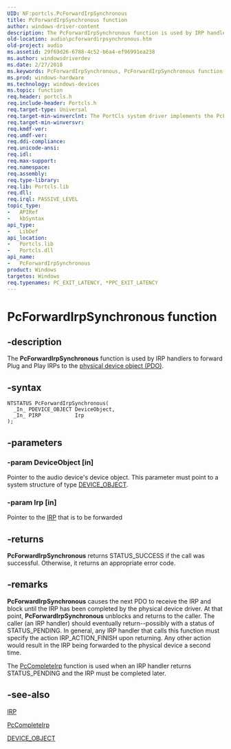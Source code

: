 ```yaml
---
UID: NF:portcls.PcForwardIrpSynchronous
title: PcForwardIrpSynchronous function
author: windows-driver-content
description: The PcForwardIrpSynchronous function is used by IRP handlers to forward Plug and Play IRPs to the physical device object (PDO).
old-location: audio\pcforwardirpsynchronous.htm
old-project: audio
ms.assetid: 29f69d26-6788-4c52-b6a4-ef96991ea238
ms.author: windowsdriverdev
ms.date: 2/27/2018
ms.keywords: PcForwardIrpSynchronous, PcForwardIrpSynchronous function [Audio Devices], audio.pcforwardirpsynchronous, audpc-routines_9ecb1bfa-c318-424c-8f65-3777136c5f65.xml, portcls/PcForwardIrpSynchronous
ms.prod: windows-hardware
ms.technology: windows-devices
ms.topic: function
req.header: portcls.h
req.include-header: Portcls.h
req.target-type: Universal
req.target-min-winverclnt: The PortCls system driver implements the PcForwardIrpSynchronous function in Microsoft Windows 98/Me and in Windows 2000 and later operating systems.
req.target-min-winversvr: 
req.kmdf-ver: 
req.umdf-ver: 
req.ddi-compliance: 
req.unicode-ansi: 
req.idl: 
req.max-support: 
req.namespace: 
req.assembly: 
req.type-library: 
req.lib: Portcls.lib
req.dll: 
req.irql: PASSIVE_LEVEL
topic_type:
-	APIRef
-	kbSyntax
api_type:
-	LibDef
api_location:
-	Portcls.lib
-	Portcls.dll
api_name:
-	PcForwardIrpSynchronous
product: Windows
targetos: Windows
req.typenames: PC_EXIT_LATENCY, *PPC_EXIT_LATENCY
---
```


# PcForwardIrpSynchronous function


## -description


The <b>PcForwardIrpSynchronous</b> function is used by IRP handlers to forward Plug and Play IRPs to the <a href="https://msdn.microsoft.com/139a10e9-203b-499b-9291-8537eae9189c">physical device object (PDO)</a>.


## -syntax


````
NTSTATUS PcForwardIrpSynchronous(
  _In_ PDEVICE_OBJECT DeviceObject,
  _In_ PIRP           Irp
);
````


## -parameters




### -param DeviceObject [in]

Pointer to the audio device's device object. This parameter must point to a system structure of type <a href="..\wdm\ns-wdm-_device_object.md">DEVICE_OBJECT</a>.


### -param Irp [in]

Pointer to the <a href="..\wdm\ns-wdm-_irp.md">IRP</a> that is to be forwarded


## -returns



<b>PcForwardIrpSynchronous</b> returns STATUS_SUCCESS if the call was successful. Otherwise, it returns an appropriate error code.




## -remarks



<b>PcForwardIrpSynchronous</b> causes the next PDO to receive the IRP and block until the IRP has been completed by the physical device driver. At that point, <b>PcForwardIrpSynchronous</b> unblocks and returns to the caller. The caller (an IRP handler) should eventually return--possibly with a status of STATUS_PENDING. In general, any IRP handler that calls this function must specify the action IRP_ACTION_FINISH upon returning. Any other action would result in the IRP being forwarded to the physical device a second time.

The <a href="..\portcls\nf-portcls-pccompleteirp.md">PcCompleteIrp</a> function is used when an IRP handler returns STATUS_PENDING and the IRP must be completed later.




## -see-also

<a href="..\wdm\ns-wdm-_irp.md">IRP</a>



<a href="..\portcls\nf-portcls-pccompleteirp.md">PcCompleteIrp</a>



<a href="..\wdm\ns-wdm-_device_object.md">DEVICE_OBJECT</a>



 

 


